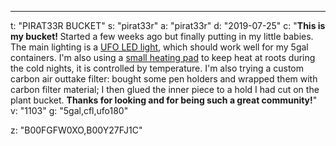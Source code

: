 ---
t: "PIRAT33R BUCKET"
s: "pirat33r"
a: "pirat33r"
d: "2019-07-25"
c: "<strong>This is my bucket! </strong>Started a few weeks ago but finally putting in my little babies. The main lighting is a <a href='https://amzn.to/36NO5zr'>UFO LED light</a>, which should work well for my 5gal containers. I'm also using a <a href='https://www.amazon.com/dp/B00Y27FJ1C/ref=as_li_ss_tl?th=1&linkCode=ll1&tag=spacbuck-20&linkId=3a5d3e435ed4299c9b6c19d4a0f02f28'>small heating pad</a> to keep heat at roots during the cold nights, it is controlled by temperature. I'm also trying a custom carbon air outtake filter: bought some pen holders and wrapped them with carbon filter material; I then glued the inner piece to a hold I had cut on the plant bucket. <strong>Thanks for looking and for being such a great community!</strong>"
v: "1103"
g: "5gal,cfl,ufo180"

z: "B00FGFW0XO,B00Y27FJ1C"
